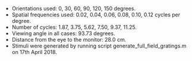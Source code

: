* Orientations used: 0, 30, 60, 90, 120, 150 degrees.
* Spatial frequencies used: 0.02, 0.04, 0.06, 0.08, 0.10, 0.12 cycles per degree.
* Number of cycles: 1.87, 3.75, 5.62, 7.50, 9.37, 11.25.
* Viewing angle in all cases: 93.73 degrees.
* Distance from the eye to the monitor: 28.0 cm.
* Stimuli were generated by running script generate_full_field_gratings.m on 17th April 2018.
